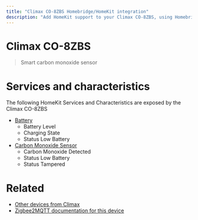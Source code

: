 ```yaml
---
title: "Climax CO-8ZBS Homebridge/HomeKit integration"
description: "Add HomeKit support to your Climax CO-8ZBS, using Homebridge, Zigbee2MQTT and homebridge-z2m."
---
```

<!---
This file has been GENERATED using src/docgen/docgen.ts
DO NOT EDIT THIS FILE MANUALLY!
-->
# Climax CO-8ZBS
> Smart carbon monoxide sensor


# Services and characteristics
The following HomeKit Services and Characteristics are exposed by
the Climax CO-8ZBS

* [Battery](../../battery.md)
  * Battery Level
  * Charging State
  * Status Low Battery
* [Carbon Monoxide Sensor](../../sensors.md)
  * Carbon Monoxide Detected
  * Status Low Battery
  * Status Tampered


# Related
* [Other devices from Climax](../index.md#climax)
* [Zigbee2MQTT documentation for this device](https://www.zigbee2mqtt.io/devices/CO-8ZBS.html)
